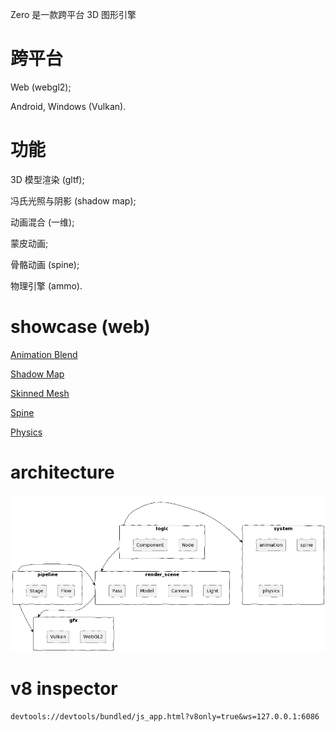 Zero 是一款跨平台 3D 图形引擎

# 跨平台

Web (webgl2);

Android, Windows (Vulkan).

# 功能

3D 模型渲染 (gltf);

冯氏光照与阴影 (shadow map);

动画混合 (一维);

蒙皮动画;

骨骼动画 (spine);

物理引擎 (ammo).

# showcase (web)

[Animation Blend](https://qingwabote.github.io/zero/projects/animation/web/index.html)

[Shadow Map](https://qingwabote.github.io/zero/projects/shadow/web/index.html)

[Skinned Mesh](https://qingwabote.github.io/zero/projects/skin/web/index.html)

[Spine](https://qingwabote.github.io/zero/projects/spine/web/index.html)

[Physics](https://qingwabote.github.io/zero/projects/vehicle/web/index.html)

# architecture

![](README-architecture.png)

# v8 inspector

```
devtools://devtools/bundled/js_app.html?v8only=true&ws=127.0.0.1:6086
```
